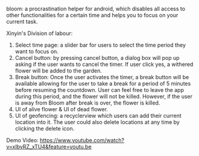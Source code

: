 bloom: 
a procrastination helper for android, which disables all access to other functionalities for a certain time and helps you to focus on your current task.

Xinyin's Division of labour:
  1. Select time page: a slider bar for users to select the time period they want to focus on.
  2. Cancel button: by pressing cancel button, a dialog box will pop up asking if the user wants to cancel the timer. If user       click yes, a withered flower will be added to the garden.
  3. Break button: Once the user activates the timer, a break button will be available allowing for the user to take a break for a period of 5 minutes before resuming the countdown. User can feel free to leave the app during this period, and the flower will not be killed. However, if the user is away from Bloom after break is over, the flower is killed.
  4. UI of alive flower & UI of dead flower.
  5. UI of geofencing: a recyclerview which users can add their current location into it. The user could also delete locations at any time by clicking the delete icon.

Demo Video:
https://www.youtube.com/watch?v=xIbyRZ_xTU4&feature=youtu.be
